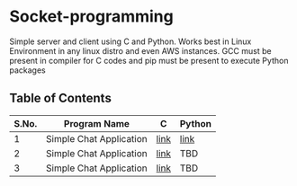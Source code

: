 # Socket-programming
Simple server and client using C and Python. Works best in Linux Environment in any linux distro and even AWS instances. GCC must be present in compiler for C codes and pip must be present to execute Python packages

## Table of Contents
| S.No. | Program Name | C | Python |
|-------|--------------|---|--------|
| 1 | Simple Chat Application | [link](https://github.com/MainakRepositor/Socket-programming/tree/master/C/Chat%20Application) | [link](https://github.com/MainakRepositor/Socket-programming/tree/master/Python/Chat%20App) |
| 2 | Simple Chat Application | [link](https://github.com/MainakRepositor/Socket-programming/tree/master/C/Day%20Time) | TBD |
| 3 | Simple Chat Application | [link](https://github.com/MainakRepositor/Socket-programming/tree/master/C/UDP%20Echo) | TBD |


